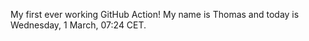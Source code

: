 My first ever working GitHub Action!
My name is Thomas and today is Wednesday, 1 March, 07:24 CET. 
